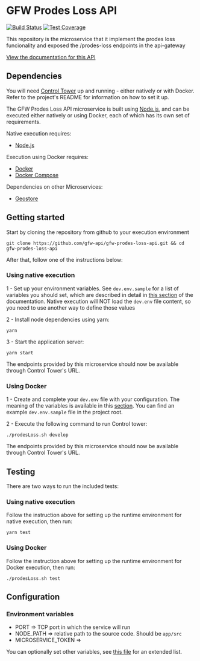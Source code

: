# GFW Prodes Loss API

[![Build Status](https://travis-ci.com/gfw-api/gfw-prodes-loss-api.svg?branch=dev)](https://travis-ci.com/gfw-api/gfw-prodes-loss-api)
[![Test Coverage](https://api.codeclimate.com/v1/badges/e683fe0cb0dc0b7cab57/test_coverage)](https://codeclimate.com/github/gfw-api/gfw-prodes-loss-api/test_coverage)

This repository is the microservice that it implement the prodes loss funcionality and exposed the /prodes-loss endpoints in the api-gateway

[View the documentation for this
API](http://gfw-api.github.io/swagger-ui/?url=https://raw.githubusercontent.com/gfw-api/gfw-prodes-loss-api/master/app/microservice/swagger.yml#/PRODES)

## Dependencies

You will need [Control Tower](https://github.com/control-tower/control-tower) up and running - either natively or with Docker. Refer to the project's README for information on how to set it up.

The GFW Prodes Loss API microservice is built using [Node.js](https://nodejs.org/en/), and can be executed either natively or using Docker, each of which has its own set of requirements.

Native execution requires:
- [Node.js](https://nodejs.org/en/)

Execution using Docker requires:
- [Docker](https://www.docker.com/)
- [Docker Compose](https://docs.docker.com/compose/)

Dependencies on other Microservices:
- [Geostore](https://github.com/gfw-api/gfw-geostore-api/)

## Getting started

Start by cloning the repository from github to your execution environment

```
git clone https://github.com/gfw-api/gfw-prodes-loss-api.git && cd gfw-prodes-loss-api
```

After that, follow one of the instructions below:

### Using native execution

1 - Set up your environment variables. See `dev.env.sample` for a list of variables you should set, which are described in detail in [this section](#environment-variables) of the documentation. Native execution will NOT load the `dev.env` file content, so you need to use another way to define those values

2 - Install node dependencies using yarn:
```
yarn
```

3 - Start the application server:
```
yarn start
```

The endpoints provided by this microservice should now be available through Control Tower's URL.

### Using Docker

1 - Create and complete your `dev.env` file with your configuration. The meaning of the variables is available in this [section](#configuration-environment-variables). You can find an example `dev.env.sample` file in the project root.

2 - Execute the following command to run Control tower:

```
./prodesLoss.sh develop
```

The endpoints provided by this microservice should now be available through Control Tower's URL.

## Testing

There are two ways to run the included tests:

### Using native execution

Follow the instruction above for setting up the runtime environment for native execution, then run:
```
yarn test
```

### Using Docker

Follow the instruction above for setting up the runtime environment for Docker execution, then run:
```
./prodesLoss.sh test
```

## Configuration

### Environment variables

- PORT => TCP port in which the service will run
- NODE_PATH => relative path to the source code. Should be `app/src`
- MICROSERVICE_TOKEN => 

You can optionally set other variables, see [this file](config/custom-environment-variables.json) for an extended list.
